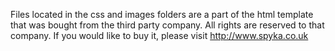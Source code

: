 Files located in the css and images folders are a part of the html template that was bought from the third party company.
All rights are reserved to that company. If you would like to buy it, please visit http://www.spyka.co.uk